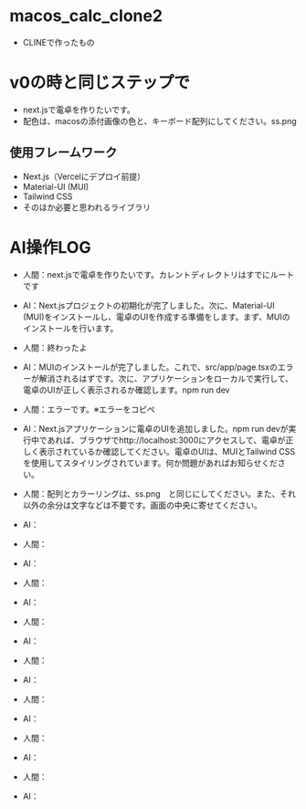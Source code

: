 # macos_calc_clone2
- CLINEで作ったもの

# v0の時と同じステップで
- next.jsで電卓を作りたいです。
- 配色は、macosの添付画像の色と、キーボード配列にしてください。ss.png

## 使用フレームワーク
- Next.js（Vercelにデプロイ前提）
- Material-UI (MUI)
- Tailwind CSS
- そのほか必要と思われるライブラリ

# AI操作LOG
- 人間：next.jsで電卓を作りたいです。カレントディレクトリはすでにルートです
- AI：Next.jsプロジェクトの初期化が完了しました。次に、Material-UI (MUI)をインストールし、電卓のUIを作成する準備をします。まず、MUIのインストールを行います。

- 人間：終わったよ
- AI：MUIのインストールが完了しました。これで、src/app/page.tsxのエラーが解消されるはずです。次に、アプリケーションをローカルで実行して、電卓のUIが正しく表示されるか確認します。npm run dev

- 人間：エラーです。※エラーをコピペ
- AI：Next.jsアプリケーションに電卓のUIを追加しました。npm run devが実行中であれば、ブラウザでhttp://localhost:3000にアクセスして、電卓が正しく表示されているか確認してください。電卓のUIは、MUIとTailwind CSSを使用してスタイリングされています。何か問題があればお知らせください。

- 人間：配列とカラーリングは、ss.png　と同じにしてください。また、それ以外の余分は文字などは不要です。画面の中央に寄せてください。
- AI：

- 人間：
- AI：

- 人間：
- AI：

- 人間：
- AI：

- 人間：
- AI：

- 人間：
- AI：

- 人間：
- AI：

- 人間：
- AI：


